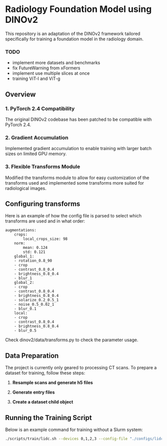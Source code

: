 # Radiology Foundation Model using DINOv2

This repository is an adaptation of the DINOv2 framework tailored specifically for training a foundation model in the radiology domain. 

### TODO

- implement more datasets and benchmarks
- fix FutureWarning from xFormers
- implement use multiple slices at once
- training ViT-l and ViT-g

## Overview

### 1. **PyTorch 2.4 Compatibility**
The original DINOv2 codebase has been patched to be compatible with PyTorch 2.4.

### 2. **Gradient Accumulation**
Implemented gradient accumulation to enable training with larger batch sizes on limited GPU memory. 

### 3. **Flexible Transforms Module**
Modified the transforms module to allow for easy customization of the transforms used and implemented some transforms more suited for radiological images. 

## Configuring transforms

Here is an example of how the config file is parsed to select which transforms are used and in what order:

```
augmentations:
    crops:
        local_crops_size: 98
    norm:
        mean: 0.124
        std: 0.121
    global_1:
    - rotation_0.8_90
    - crop
    - contrast_0.8_0.4
    - brightness_0.8_0.4
    - blur_1
    global_2:
    - crop
    - contrast_0.8_0.4
    - brightness_0.8_0.4
    - solarize_0.2_0.5_1
    - noise_0.5_0.02_1
    - blur_0.1
    local:
    - crop
    - contrast_0.8_0.4
    - brightness_0.8_0.4
    - blur_0.5
```
Check dinov2/data/transforms.py to check the parameter usage.

## Data Preparation

The project is currently only geared to processing CT scans. To prepare a dataset for training, follow these steps:

1. **Resample scans and generate h5 files**
   
2. **Generate entry files**

3. **Create a dataset child object**

## Running the Training Script

Below is an example command for training without a Slurm system:

```bash
./scripts/train/lidc.sh --devices 0,1,2,3 --config-file "./configs/lidc/vits14_reg4.yaml" --output-dir ./runs/lidc_test_rescale
```